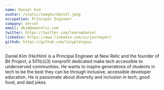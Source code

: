 ```yaml
---
name: Daniel Kim
avatar: /static/images/daniel.jpeg
occupation: Principal Engineer
company: Vercel
email: dkim@newrelic.com
twitter: https://twitter.com/learnwdaniel
linkedin: https://www.linkedin.com/in/journeyer/
github: https://github.com/lazyplatypus
---
```


Daniel Kim (He/Him) is a Principal Engineer at New Relic and the founder of Bit Project, a 501(c)(3) nonprofit dedicated make tech accessible to underserved communities. He wants to inspire generations of students in tech to be the best they can be through inclusive, accessible developer education. He is passionate about diversity and inclusion in tech, good food, and dad jokes.

